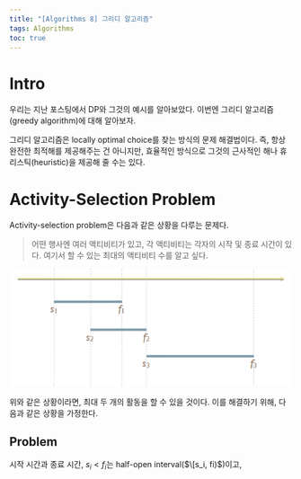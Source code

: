 ```yaml
---
title: "[Algorithms 8] 그리디 알고리즘"
tags: Algorithms
toc: true
---
```


# Intro
우리는 지난 포스팅에서 DP와 그것의 예시를 알아보았다. 이번엔 그리디 알고리즘(greedy algorithm)에 대해 알아보자.

그리디 알고리즘은 locally optimal choice를 찾는 방식의 문제 해결법이다. 즉, 항상 완전한 최적해를 제공해주는 건 아니지만, 효율적인 방식으로 그것의 근사적인 해나 휴리스틱(heuristic)을 제공해 줄 수는 있다.


# Activity-Selection Problem
Activity-selection problem은 다음과 같은 상황을 다루는 문제다.

> 어떤 행사엔 여러 액티비티가 있고, 각 액티비티는 각자의 시작 및 종료 시간이 있다. 여기서 할 수 있는 최대의 액티비티 수를 알고 싶다.

![](/imgs/algorithm/algo27.png)

위와 같은 상황이라면, 최대 두 개의 활동을 할 수 있을 것이다. 이를 해결하기 위해, 다음과 같은 상황을 가정한다.

## Problem
시작 시간과 종료 시간, $s_i < f_i$는 half-open interval($\[s_i, fi)$)이고,

